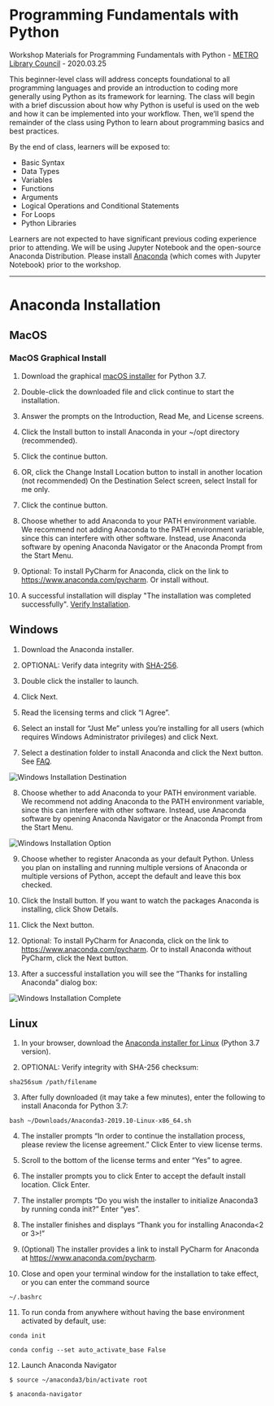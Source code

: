 # Programming Fundamentals with Python
Workshop Materials for Programming Fundamentals with Python - [METRO Library Council](https://metro.org/) - 2020.03.25

This beginner-level class will address concepts foundational to all programming languages and provide an introduction to coding more generally using Python as its framework for learning. The class will begin with a brief discussion about how why Python is useful is used on the web and how it can be implemented into your workflow. Then, we’ll spend the remainder of the class using Python to learn about programming basics and best practices.

By the end of class, learners will be exposed to:

* Basic Syntax
* Data Types
* Variables
* Functions
* Arguments
* Logical Operations and Conditional Statements
* For Loops
* Python Libraries

Learners are not expected to have significant previous coding experience prior to attending. We will be using Jupyter Notebook and the open-source Anaconda Distribution. Please install [Anaconda](https://docs.anaconda.com/anaconda/install/) (which comes with Jupyter Notebook) prior to the workshop.

---

# Anaconda Installation

## MacOS

### MacOS Graphical Install 

1. Download the graphical [macOS installer](https://www.anaconda.com/distribution/#download-section) for Python 3.7.

2. Double-click the downloaded file and click continue to start the installation.

3. Answer the prompts on the Introduction, Read Me, and License screens.

4. Click the Install button to install Anaconda in your ~/opt directory (recommended).

5. Click the continue button.

6. OR, click the Change Install Location button to install in another location (not recommended) On the Destination Select screen, select Install for me only.

7. Click the continue button.

8. Choose whether to add Anaconda to your PATH environment variable. We recommend not adding Anaconda to the PATH environment variable, since this can interfere with other software. Instead, use Anaconda software by opening Anaconda Navigator or the Anaconda Prompt from the Start Menu.

9. Optional: To install PyCharm for Anaconda, click on the link to https://www.anaconda.com/pycharm. Or install without.

10. A successful installation will display "The installation was completed successfully". [Verify Installation](https://docs.anaconda.com/anaconda/install/verify-install/).

## Windows

1. Download the Anaconda installer.

2. OPTIONAL: Verify data integrity with [SHA-256](https://docs.anaconda.com/anaconda/install/hashes/).

3. Double click the installer to launch.

4. Click Next.

5. Read the licensing terms and click “I Agree”.

6. Select an install for “Just Me” unless you’re installing for all users (which requires Windows Administrator privileges) and click Next.

7. Select a destination folder to install Anaconda and click the Next button. See [FAQ](https://docs.anaconda.com/anaconda/user-guide/faq/#distribution-faq-windows-folder).

![Windows Installation Destination](Install_Images/win-install-destination.png)

8. Choose whether to add Anaconda to your PATH environment variable. We recommend not adding Anaconda to the PATH environment variable, since this can interfere with other software. Instead, use Anaconda software by opening Anaconda Navigator or the Anaconda Prompt from the Start Menu.

![Windows Installation Option](Install_Images/win-install-options.png)

9. Choose whether to register Anaconda as your default Python. Unless you plan on installing and running multiple versions of Anaconda or multiple versions of Python, accept the default and leave this box checked.

10. Click the Install button. If you want to watch the packages Anaconda is installing, click Show Details.

11. Click the Next button.

12. Optional: To install PyCharm for Anaconda, click on the link to https://www.anaconda.com/pycharm. Or to install Anaconda without PyCharm, click the Next button.

13. After a successful installation you will see the “Thanks for installing Anaconda” dialog box:

![Windows Installation Complete](Install_Images/win-install-complete.png)

## Linux 

1. In your browser, download the [Anaconda installer for Linux](https://www.anaconda.com/distribution/#linux) (Python 3.7 version).

2. OPTIONAL: Verify integrity with SHA-256 checksum:

`sha256sum /path/filename`

3. After fully downloaded (it may take a few minutes), enter the following to install Anaconda for Python 3.7:

`bash ~/Downloads/Anaconda3-2019.10-Linux-x86_64.sh`

4. The installer prompts “In order to continue the installation process, please review the license agreement.” Click Enter to view license terms.

5. Scroll to the bottom of the license terms and enter “Yes” to agree.

6. The installer prompts you to click Enter to accept the default install location. Click Enter.

7. The installer prompts “Do you wish the installer to initialize Anaconda3 by running conda init?” Enter “yes”.

8. The installer finishes and displays “Thank you for installing Anaconda<2 or 3>!”

9. (Optional) The installer provides a link to install PyCharm for Anaconda at https://www.anaconda.com/pycharm.

10. Close and open your terminal window for the installation to take effect, or you can enter the command source

`~/.bashrc`

11. To run conda from anywhere without having the base environment activated by default, use:

`conda init`

`conda config --set auto_activate_base False`

12. Launch Anaconda Navigator 

`$ source ~/anaconda3/bin/activate root`

`$ anaconda-navigator`
